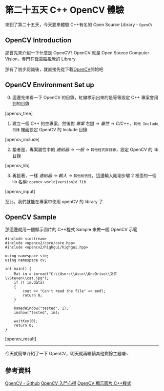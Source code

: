 # 第二十五天 C++ OpenCV 體驗

來到了第二十五天，今天要來體驗 C++有名的 Open Source Library - `OpenCV`

## OpenCV Introduction

那首先來介紹一下什麼是 OpenCV? OpenCV 就是 Open Source Computer Vision，專門在做電腦視覺的 Library

那有了初步認識後，就直接先從下載[OpenCV](https://opencv.org/releases/)開始吧

## OpenCV Environment Set up

0. 這邊先來看一下 OpenCV 的目錄，紅線標示出來的是等等設定 C++ 專案會用到的目錄

[opencv_tree]

1. 建立一個 C++ 的空專案，然後對 _專案_ 右鍵 -> _屬性_ -> _C/C++_，`其他 Include 目錄` 裡面設定 OpenCV 的 Include 目錄

[opencv_include]

2. 接者是，專案屬性中的 _連結器_ -> _一般_ -> `其他程式庫目錄`，設定 OpenCV 的 lib 目錄

[opencv_lib]

3. 再接著，一樣 _連結器_ -> _輸入_ -> `其他相依性`，這邊輸入剛剛步驟 2 裡面的一個 lib 名稱: `opencv_world{version}d.lib`

[opencv_input]

至此，我們就能在專案中使用 openCV 的 library 了

## OpenCV Sample

那這邊就用一個顯示圖片的 C++程式 Sample 來做一個 OpenCV 示範

```
#include <iostream>
#include <opencv2/core/core.hpp>
#include <opencv2/highgui/highgui.hpp>

using namespace std;
using namespace cv;

int main() {
	Mat im = imread("C:\\Users\\Asus\\OneDrive\\文件\\Steven\\cat.jpg");
	if (! im.data)
	{
		cout << "Can't read the file" << endl;
		return 0;
	}

	namedWindow("tested", 1);
	imshow("tested", im);

	waitKey(0);
	return 0;
}
```

[opencv_result]

---

今天就簡單介紹了一下 OpenCV，明天就再繼續其他剩餘主題囉~

## 參考資料

[OpenCV - Github](https://github.com/opencv/opencv/tree/4.6.0)
[OpenCV 入門心得](https://forum.gamer.com.tw/C.php?bsn=60292&snA=6494)
[OpenCV 顯示圖片 C++程式](https://www.youtube.com/watch?v=3zzLx57xr3k)
